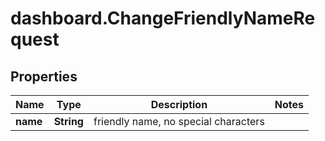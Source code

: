 # dashboard.ChangeFriendlyNameRequest

## Properties
Name | Type | Description | Notes
------------ | ------------- | ------------- | -------------
**name** | **String** | friendly name, no special characters | 


